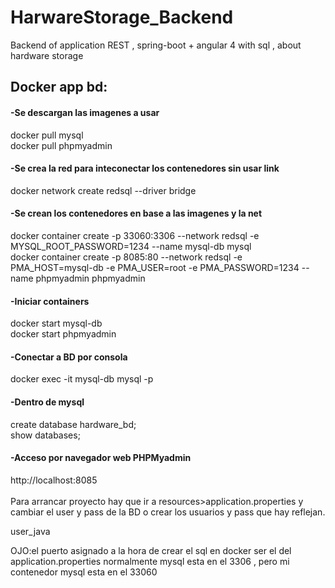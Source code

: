 # HarwareStorage_Backend
Backend of application REST , spring-boot + angular 4 with sql , about hardware storage 


<h2>Docker app bd:</h2>
<h4>-Se descargan las imagenes a usar</h4>
docker pull mysql<br>
docker pull phpmyadmin<br>

<h4>-Se crea la red para inteconectar los contenedores sin usar link</h4>
docker network create redsql --driver bridge<br>

<h4>-Se crean los contenedores en base a las imagenes y la net</h4>
docker container create -p 33060:3306 --network redsql -e MYSQL_ROOT_PASSWORD=1234 --name mysql-db mysql<br>
docker container create -p 8085:80 --network redsql -e PMA_HOST=mysql-db -e PMA_USER=root -e PMA_PASSWORD=1234 --name phpmyadmin phpmyadmin<br>

<h4>-Iniciar containers</h4>
docker start mysql-db<br>
docker start phpmyadmin<br>

<h4>-Conectar a BD por consola</h4>
docker exec -it mysql-db mysql -p<br>

<h4>-Dentro de mysql</h4>
create database hardware_bd;<br>
show databases;<br>

<h4>-Acceso por navegador web PHPMyadmin </h4>
http://localhost:8085<br>
<br>
Para arrancar proyecto hay que ir a resources>application.properties y cambiar el user y pass de la BD o crear los usuarios y pass que hay reflejan. 

user_java

OJO:el puerto asignado a la hora de crear el sql en docker ser el del application.properties 
normalmente mysql esta en el 3306 , pero mi contenedor mysql esta en el 33060
